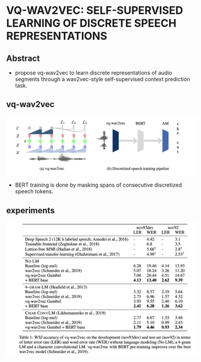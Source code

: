 # VQ-WAV2VEC: SELF-SUPERVISED LEARNING OF DISCRETE SPEECH REPRESENTATIONS

## Abstract
- propose vq-wav2vec to learn discrete representations of audio segments through a wav2vec-style self-supervised context prediction task.

## vq-wav2vec
![](figs/2020-11-22_vqwav2vectramn34for194r_20-00-12-29.png)
- BERT training is done by masking spans of consecutive
discretized speech tokens.

## experiments
![](figs/2020-11-22_vqwav2vectramn5for314r_20-00-12-85.png)